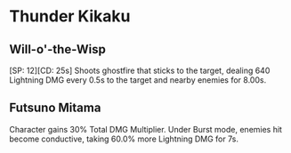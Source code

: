 # Thunder Kikaku

## Will-o'-the-Wisp

[SP: 12][CD: 25s] Shoots ghostfire that sticks to the target, dealing 640 Lightning DMG every 0.5s to the target and nearby enemies for 8.00s.

## Futsuno Mitama

Character gains 30% Total DMG Multiplier. Under Burst mode, enemies hit become conductive, taking 60.0% more Lightning DMG for 7s.